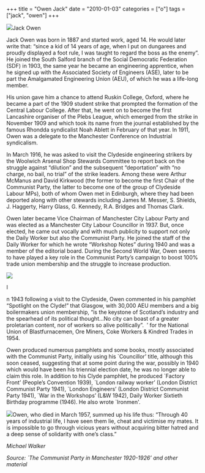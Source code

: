 +++
title = "Owen Jack"
date = "2010-01-03"
categories = ["o"]
tags = ["jack", "owen"]
+++

![](http://79.170.40.183/grahamstevenson.me.uk/images/stories/owen%20jack%201.jpg)Jack Owen

Jack Owen was born in 1887 and started work, aged 14. He would later write that: “since a kid of 14 years of age, when I put on dungarees and proudly displayed a foot rule, I was taught to regard the boss as the enemy”. He joined the South Salford branch of the Social Democratic Federation (SDF) in 1903, the same year he became an engineering apprentice, when he signed up with the Associated Society of Engineers (ASE), later to be part the Amalgamated Engineering Union (AEU), of which he was a life-long member. 

His union gave him a chance to attend Ruskin College, Oxford, where he became a part of the 1909 student strike that prompted the formation of the Central Labour College. After that, he went on to become the first Lancashire organiser of the Plebs League, which emerged from the strike in November 1909 and which took its name from the journal established by the famous Rhondda syndicalist Noah Ablett in February of that year. In 1911, Owen was a delegate to the Manchester Conference on Industrial syndicalism.

In March 1916, he was asked to visit the Clydeside engineering strikers by the Woolwich Arsenal Shop Stewards Committee to report back on the struggle against “dilution” and the subsequent “deportation” with “no charge, no bail, no trial” of the strike leaders. Among these were Arthur McManus and David Kirkwood (the former to become the first Chair of the Communist Party, the latter to become one of the group of Clydeside Labour MPs), both of whom Owen met in Edinburgh, where they had been deported along with other stewards including James M. Messer, S. Shields, J. Haggerty, Harry Glass, G. Kennedy, R.A. Bridges and Thomas Clark.   

Owen later became Vice Chairman of Manchester City Labour Party and was elected as a Manchester City Labour Councillor in 1937. But, once elected, he came out vocally and with much publicity to support not only the Daily Worker but also the Communist Party. He joined the staff of the Daily Worker for which he wrote “Workshop Notes” during 1940 and was a member of the editorial board. During the Second World War, Owen seems to have played a key role in the Communist Party’s campaign to boost 100% trade union membership and the struggle to increase production.  

![](http://79.170.40.183/grahamstevenson.me.uk/images/stories/owen%20jack.jpg)

I

n 1943 following a visit to the Clydeside, Owen commented in his pamphlet “Spotlight on the Clyde!” that Glasgow, with 30,000 AEU members and a big boilermakers union membership, “is the keystone of Scotland’s industry and the spearhead of its political thought…No city can boast of a greater proletarian content, nor of workers so alive politically”.  ’ for the National Union of Blastfurnacemen, Ore Miners, Coke Workers & Kindred Trades in 1954. 

Owen produced numerous pamphlets and some books, mostly associated with the Communist Party, initially using his \`Councillor’ title, although this soon ceased, suggesting that at some point during the war, possibly in 1940 which would have been his triennial election date, he was no longer able to claim this role. In addition to his Clyde pamphlet, he produced \`Factory Front’ (People’s Convention 1939), \`London railway worker’ (London District Communist Party 1941), \`London Engineers’ (London District Communist Party 1941), \`War in the Workshops’ (L&W 1942), Daily Worker Sixtieth Birthday programme (1946). He also wrote \`Ironmen'.  

![](http://79.170.40.183/grahamstevenson.me.uk/images/stories/owen%20jack%20war%20in%20the%20workshops.jpg)Owen, who died in March 1957, summed up his life thus: “Through 40 years of industrial life, I have seen them lie, cheat and victimise my mates. It is impossible to go through vicious years without acquiring bitter hatred and a deep sense of solidarity with one’s class.” 

_Michael Walker_

_Source: \`The Communist Party in_ _Manchester_ _1920-1926’ and other material_
